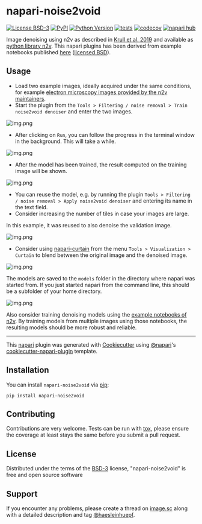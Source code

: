 # napari-noise2void

[![License BSD-3](https://img.shields.io/pypi/l/napari-noise2void.svg?color=green)](https://github.com/haesleinhuepf/napari-noise2void/raw/main/LICENSE)
[![PyPI](https://img.shields.io/pypi/v/napari-noise2void.svg?color=green)](https://pypi.org/project/napari-noise2void)
[![Python Version](https://img.shields.io/pypi/pyversions/napari-noise2void.svg?color=green)](https://python.org)
[![tests](https://github.com/haesleinhuepf/napari-noise2void/workflows/tests/badge.svg)](https://github.com/haesleinhuepf/napari-noise2void/actions)
[![codecov](https://codecov.io/gh/haesleinhuepf/napari-noise2void/branch/main/graph/badge.svg)](https://codecov.io/gh/haesleinhuepf/napari-noise2void)
[![napari hub](https://img.shields.io/endpoint?url=https://api.napari-hub.org/shields/napari-noise2void)](https://napari-hub.org/plugins/napari-noise2void)

Image denoising using n2v as described in [Krull et al. 2019](https://arxiv.org/abs/1811.10980) and available as [python library n2v](https://github.com/juglab/n2v).
This napari plugins has been derived from example notebooks published [here](https://github.com/juglab/n2v/tree/master/examples) ([licensed BSD](licenses_thirdparty/license.txt)).

## Usage

* Load two example images, ideally acquired under the same conditions, for example [electron microscopy images provided by the n2v maintainers](https://download.fht.org/jug/n2v/SEM.zip).
* Start the plugin from the `Tools > Filtering / noise removal > Train noise2void denoiser` and enter the two images.

![img.png](https://github.com/haesleinhuepf/napari-noise2void/raw/main/docs/screenshot1.png)

* After clicking on `Run`, you can follow the progress in the terminal window in the background. This will take a while.

![img.png](https://github.com/haesleinhuepf/napari-noise2void/raw/main/docs/screenshot2.png)

* After the model has been trained, the result computed on the training image will be shown. 

![img.png](https://github.com/haesleinhuepf/napari-noise2void/raw/main/docs/screenshot3.png)

* You can reuse the model, e.g. by running the plugin `Tools > Filtering / noise removal > Apply noise2void denoiser` and entering its name in the text field.
* Consider increasing the number of tiles in case your images are large.

In this example, it was reused to also denoise the validation image.

![img.png](https://github.com/haesleinhuepf/napari-noise2void/raw/main/docs/screenshot4.png)

* Consider using [napari-curtain](https://www.napari-hub.org/plugins/napari-curtain) from the menu `Tools > Visualization > Curtain` to blend between the original image and the denoised image.

![img.png](https://github.com/haesleinhuepf/napari-noise2void/raw/main/docs/screenshot6.png)

The models are saved to the `models` folder in the directory where napari was started from. 
If you just started napari from the command line, this should be a subfolder of your home directory.

![img.png](https://github.com/haesleinhuepf/napari-noise2void/raw/main/docs/screenshot5.png)

Also consider training denoising models using the [example notebooks of n2v](https://github.com/juglab/n2v/tree/master/examples). 
By training models from multiple images using those notebooks, the resulting models should be more robust and reliable.

----------------------------------

This [napari] plugin was generated with [Cookiecutter] using [@napari]'s [cookiecutter-napari-plugin] template.

## Installation

You can install `napari-noise2void` via [pip]:

    pip install napari-noise2void


## Contributing

Contributions are very welcome. Tests can be run with [tox], please ensure
the coverage at least stays the same before you submit a pull request.

## License

Distributed under the terms of the [BSD-3] license,
"napari-noise2void" is free and open source software

## Support

If you encounter any problems, please create a thread on [image.sc] along with a detailed description and tag [@haesleinhuepf].

[napari]: https://github.com/napari/napari
[Cookiecutter]: https://github.com/audreyr/cookiecutter
[@napari]: https://github.com/napari
[MIT]: http://opensource.org/licenses/MIT
[BSD-3]: http://opensource.org/licenses/BSD-3-Clause
[GNU GPL v3.0]: http://www.gnu.org/licenses/gpl-3.0.txt
[GNU LGPL v3.0]: http://www.gnu.org/licenses/lgpl-3.0.txt
[Apache Software License 2.0]: http://www.apache.org/licenses/LICENSE-2.0
[Mozilla Public License 2.0]: https://www.mozilla.org/media/MPL/2.0/index.txt
[cookiecutter-napari-plugin]: https://github.com/napari/cookiecutter-napari-plugin

[file an issue]: https://github.com/haesleinhuepf/napari-noise2void/issues

[napari]: https://github.com/napari/napari
[tox]: https://tox.readthedocs.io/en/latest/
[pip]: https://pypi.org/project/pip/
[PyPI]: https://pypi.org/
[image.sc]: https://image.sc
[@haesleinhuepf]: https://twitter.com/haesleinhuepf
